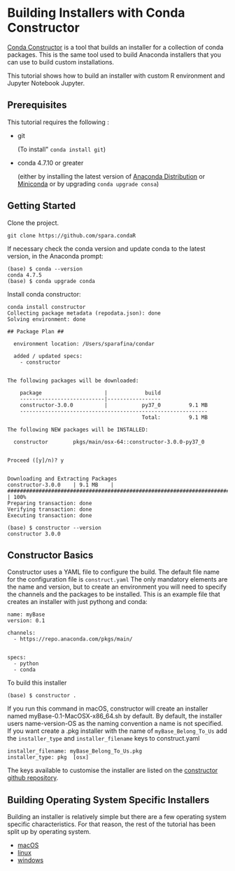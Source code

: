 # Building Installers with Conda Constructor

[Conda Constructor](https://github.com/conda/constructor) is a tool that builds an installer for a collection of conda packages. This is the same tool used to build Anaconda installers that you can use to build custom installations.

This tutorial shows how to build an installer with custom R environment and Jupyter Notebook Jupyter.

## Prerequisites

This tutorial requires the following :
* git

  (To install" `conda install git`)

* conda 4.7.10 or greater 

  (either by installing the latest version of [Anaconda Distribution](https://www.anaconda.com/distribution/) or [Miniconda](https://docs.conda.io/en/latest/miniconda.html) or by upgrading `conda upgrade consa`)

## Getting Started

Clone the project.
```
git clone https://github.com/spara.condaR
```

If necessary check the conda version and update conda to the latest version, in the Anaconda prompt:
```
(base) $ conda --version
conda 4.7.5
(base) $ conda upgrade conda
```

Install conda constructor:
```
conda install constructor
Collecting package metadata (repodata.json): done
Solving environment: done

## Package Plan ##

  environment location: /Users/sparafina/condar

  added / updated specs:
    - constructor


The following packages will be downloaded:

    package                    |            build
    ---------------------------|-----------------
    constructor-3.0.0          |           py37_0         9.1 MB
    ------------------------------------------------------------
                                           Total:         9.1 MB

The following NEW packages will be INSTALLED:

  constructor        pkgs/main/osx-64::constructor-3.0.0-py37_0


Proceed ([y]/n)? y


Downloading and Extracting Packages
constructor-3.0.0    | 9.1 MB    | ################################################################################ | 100%
Preparing transaction: done
Verifying transaction: done
Executing transaction: done

(base) $ constructor --version
constructor 3.0.0
```

## Constructor Basics

Constructor uses a YAML file to configure the build. The default file name for the configuration file is `construct.yaml` The only mandatory elements are the name and version, but to create an environment you will need to specify the channels and the packages to be installed. This is an example file that creates an installer with just pythong and conda:
```
name: myBase
version: 0.1

channels:
  - https://repo.anaconda.com/pkgs/main/
 

specs:
  - python
  - conda
```
To build this installer
```
(base) $ constructor .
```

If you run this command in macOS, constructor will create an installer named myBase-0.1-MacOSX-x86_64.sh by default. By default, the installer users name-version-OS as the naming convention a name is not specified. If you want create a .pkg installer with the name of `myBase_Belong_To_Us` add the `installer_type` and `installer_filename` keys to construct.yaml

```
installer_filename: myBase_Belong_To_Us.pkg
installer_type: pkg  [osx]
```

The keys available to customise the installer are listed on the [constructor github repository](https://github.com/conda/constructor/blob/master/CONSTRUCT.md).

## Building Operating System Specific Installers

Building an installer is relatively simple but there are a few operating system specific characteristics. For that reason, the rest of the tutorial has been split up by operating system.

* [macOS](./osx/build.md)
* [linux](./linux/build.md)
* [windows](./windows/build.md)





